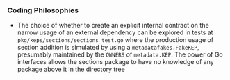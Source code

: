 
### Coding Philosophies

- The choice of whether to create an explicit internal contract on the
  narrow usage of an external dependency can be explored in tests at
  `pkg/keps/sections/sections_test.go` where the production usage of
  section addition is simulated by using a `metadatafakes.FakeKEP`, 
  presumably maintained by the `OWNERS` of `metadata.KEP`. The power
  of Go interfaces allows the sections package to have no knowledge
  of any package above it in the directory tree 
